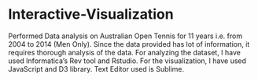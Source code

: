 # Interactive-Visualization
Performed Data analysis on Australian Open Tennis for 11 years i.e. from 2004 to 2014 (Men Only).
Since the data provided has lot of information, it requires thorough analysis of the data. 
For analyzing the dataset, I have used Informatica’s Rev tool and Rstudio.
For the visualization, I have used JavaScript and D3 library. Text Editor used is Sublime.
